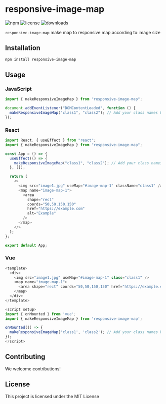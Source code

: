 # responsive-image-map

![npm](https://img.shields.io/npm/v/responsive-image-map)
![license](https://img.shields.io/npm/l/responsive-image-map)
![downloads](https://img.shields.io/npm/dt/responsive-image-map)

`responsive-image-map` make map to responsive map according to image size

## Installation

```bash
npm install responsive-image-map
```

## Usage

### JavaScript

```javascript
import { makeResponsiveImageMap } from "responsive-image-map";

document.addEventListener("DOMContentLoaded", function () {
  makeResponsiveImageMap("class1", "class2"); // Add your class names here
});
```

### React

```javascript
import React, { useEffect } from "react";
import { makeResponsiveImageMap } from "responsive-image-map";

const App = () => {
  useEffect(() => {
    makeResponsiveImageMap("class1", "class2"); // Add your class names here
  }, []);

  return (
    <>
      <img src="image1.jpg" useMap="#image-map-1" className="class1" />
      <map name="image-map-1">
        <area
          shape="rect"
          coords="50,50,150,150"
          href="https://example.com"
          alt="Example"
        />
      </map>
    </>
  );
};

export default App;
```

### Vue

```javascript
<template>
  <div>
    <img src="image1.jpg" useMap="#image-map-1" class="class1" />
    <map name="image-map-1">
      <area shape="rect" coords="50,50,150,150" href="https://example.com" alt="Example" />
    </map>
  </div>
</template>

<script setup>
import { onMounted } from 'vue';
import { makeResponsiveImageMap } from 'responsive-image-map';

onMounted(() => {
  makeResponsiveImageMap('class1', 'class2'); // Add your class names here
});
</script>
```

## Contributing

We welcome contributions!

## License

This project is licensed under the MIT License
